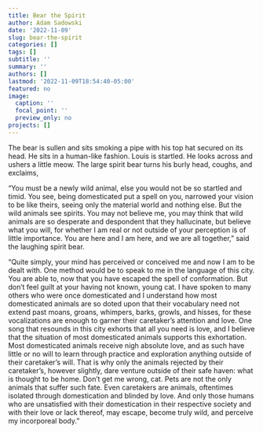 ```yaml
---
title: Bear the Spirit
author: Adam Sadowski
date: '2022-11-09'
slug: bear-the-spirit
categories: []
tags: []
subtitle: ''
summary: ''
authors: []
lastmod: '2022-11-09T18:54:40-05:00'
featured: no
image:
  caption: ''
  focal_point: ''
  preview_only: no
projects: []
---
```


The bear is sullen and sits smoking a pipe with his top hat secured on its head. He sits in a human-like fashion. Louis is startled. He looks across and ushers a little meow. The large spirit bear turns his burly head, coughs, and exclaims,

“You must be a newly wild animal, else you would not be so startled and timid. You see, being domesticated put a spell on you, narrowed your vision to be like theirs, seeing only the material world and nothing else. But the wild animals see spirits. You may not believe me, you may think that wild animals are so desperate and despondent that they hallucinate, but believe what you will, for whether I am real or not outside of your perception is of little importance. You are here and I am here, and we are all together,” said the laughing spirit bear.

“Quite simply, your mind has perceived or conceived me and now I am to be dealt with. One method would be to speak to me in the language of this city. You are able to, now that you have escaped the spell of conformation. But don’t feel guilt at your having not known, young cat. I have spoken to many others who were once domesticated and I understand how most domesticated animals are so doted upon that their vocabulary need not extend past moans, groans, whimpers, barks, growls, and hisses, for these vocalizations are enough to garner their caretaker’s attention and love. One song that resounds in this city exhorts that all you need is love, and I believe that the situation of most domesticated animals supports this exhortation. Most domesticated animals receive nigh absolute love, and as such have little or no will to learn through practice and exploration anything outside of their caretaker’s will. That is why only the animals rejected by their caretaker’s, however slightly, dare venture outside of their safe haven: what is thought to be home. Don’t get me wrong, cat. Pets are not the only animals that suffer such fate. Even caretakers are animals, oftentimes isolated through domestication and blinded by love. And only those humans who are unsatisfied with their domestication in their respective society and with their love or lack thereof, may escape, become truly wild, and perceive my incorporeal body.”

